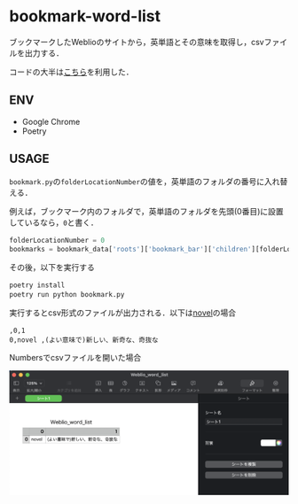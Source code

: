 # bookmark-word-list

ブックマークしたWeblioのサイトから，英単語とその意味を取得し，csvファイルを出力する．

コードの大半は[こちら](https://harigami.net/cd?hsh=c4a5b7ed-8821-4d0d-a60d-e93fa69a9d65#L17)を利用した．

## ENV

- Google Chrome
- Poetry

## USAGE

`bookmark.py`の`folderLocationNumber`の値を，英単語のフォルダの番号に入れ替える．

例えば，ブックマーク内のフォルダで，英単語のフォルダを先頭(0番目)に設置しているなら，`0`と書く．

```Python
folderLocationNumber = 0
bookmarks = bookmark_data['roots']['bookmark_bar']['children'][folderLocationNumber]['children']
```

その後，以下を実行する

```bash
poetry install
poetry run python bookmark.py
```
実行するとcsv形式のファイルが出力される．以下は[novel](https://ejje.weblio.jp/content/novel)の場合

```
,0,1
0,novel ,(よい意味で)新しい、新奇な、奇抜な
```

Numbersでcsvファイルを開いた場合

![Numbers](./images/image.png)
